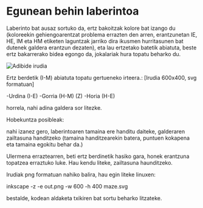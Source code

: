 # Egunean behin laberintoa
Laberinto bat ausaz sortuko da, ertz bakoitzak kolore bat izango du (koloreekin gehiengoarentzat problema errazten den arren, erantzunetan IE, HE, IM eta HM etiketen laguntzak jarriko dira ikusmen hurritasunen bat dutenek galdera erantzun dezaten), eta lau ertzetako batetik abiatuta, beste ertz bakarrerako bidea egongo da, jokalariak hura topatu beharko du. 

![Adibide irudia](https://github.com/gorka96/egunean_behin_labirintoa/master/maze.svg)

Ertz berdetik (I-M) abiatuta topatu gertueneko irteera.: [Irudia 600x400, svg formatuan]

-Urdina (I-E)
-Gorria (H-M) (Z)
-Horia (H-E)

horrela, nahi adina galdera sor litezke.

Hobekuntza posibleak:

nahi izanez gero, laberintoaren tamaina ere handitu daiteke, galderaren zailtasuna handitzeko (tamaina handitzearekin batera, puntuen kokapena eta tamaina egokitu behar da.)

Ulermena erraztearren, beti ertz berdinetik hasiko gara, honek erantzuna topatzea erraztuko luke. Hau kendu liteke, zailtasuna haunditzeko.




Irudiak png formatuan nahiko balira, hau egin liteke linuxen:

inkscape -z -e out.png -w 600 -h 400 maze.svg

bestalde, kodean aldaketa txikiren bat sortu beharko litzateke.
